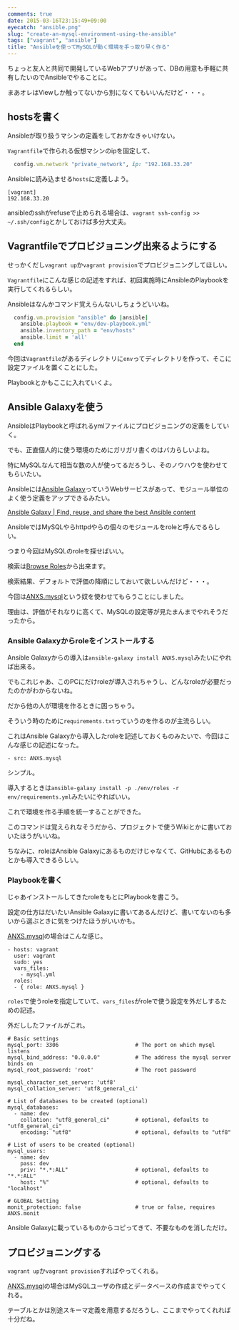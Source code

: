```yaml
---
comments: true
date: 2015-03-16T23:15:49+09:00
eyecatch: "ansible.png"
slug: "create-an-mysql-environment-using-the-ansible"
tags: ["vagrant", "ansible"]
title: "Ansibleを使ってMySQLが動く環境を手っ取り早く作る"
---
```


ちょっと友人と共同で開発しているWebアプリがあって、DBの用意も手軽に共有したいのでAnsibleでやることに。

まあオレはViewしか触ってないから別になくてもいいんだけど・・・。

## hostsを書く

Ansibleが取り扱うマシンの定義をしておかなきゃいけない。

`Vagrantfile`で作られる仮想マシンのipを固定して、

``` ruby
  config.vm.network "private_network", ip: "192.168.33.20"
```

Ansibleに読み込ませる`hosts`に定義しよう。

```
[vagrant]
192.168.33.20
```

ansibleのsshがrefuseで止められる場合は、`vagrant ssh-config >> ~/.ssh/config`とかしておけば多分大丈夫。

## Vagrantfileでプロビジョニング出来るようにする

せっかくだし`vagrant up`か`vagrant provision`でプロビジョニングしてほしい。

`Vagrantfile`にこんな感じの記述をすれば、初回実施時にAnsibleのPlaybookを実行してくれるらしい。

Ansibleはなんかコマンド覚えらんないしちょうどいいね。

``` ruby
  config.vm.provision "ansible" do |ansible|
    ansible.playbook = "env/dev-playbook.yml"
    ansible.inventory_path = "env/hosts"
    ansible.limit = 'all'
  end
```

今回は`Vagrantfile`があるディレクトリに`env`ってディレクトリを作って、そこに設定ファイルを置くことにした。

Playbookとかもここに入れていくよ。

## Ansible Galaxyを使う

AnsibleはPlaybookと呼ばれるymlファイルにプロビジョニングの定義をしていく。

でも、正直個人的に使う環境のためにガリガリ書くのはバカらしいよね。

特にMySQLなんて相当な数の人が使ってるだろうし、そのノウハウを使わせてもらいたい。

Ansibleには[Ansible Galaxy](https://galaxy.ansible.com/)っていうWebサービスがあって、モジュール単位のよく使う定義をアップできるみたい。

[Ansible Galaxy | Find, reuse, and share the best Ansible content](https://galaxy.ansible.com/)

AnsibleではMySQLやらhttpdやらの個々のモジュールをroleと呼んでるらしい。

つまり今回はMySQLのroleを探せばいい。

検索は[Browse Roles](https://galaxy.ansible.com/list#/roles)から出来ます。

検索結果、デフォルトで評価の降順にしておいて欲しいんだけど・・・。

今回は[ANXS.mysql](https://galaxy.ansible.com/list#/roles/509)という奴を使わせてもらうことにしました。

理由は、評価がそれなりに高くて、MySQLの設定等が見たまんまでやれそうだったから。

### Ansible Galaxyからroleをインストールする

Ansible Galaxyからの導入は`ansible-galaxy install ANXS.mysql`みたいにやれば出来る。

でもこれじゃあ、このPCにだけroleが導入されちゃうし、どんなroleが必要だったのかがわからないね。

だから他の人が環境を作るときに困っちゃう。

そういう時のために`requirements.txt`っていうのを作るのが主流らしい。

これはAnsible Galaxyから導入したroleを記述しておくものみたいで、今回はこんな感じの記述になった。

```
- src: ANXS.mysql
```

シンプル。

導入するときは`ansible-galaxy install -p ./env/roles -r env/requirements.yml`みたいにやればいい。

これで環境を作る手順を統一することができた。

このコマンドは覚えられなそうだから、プロジェクトで使うWikiとかに書いておいたほうがいいね。

ちなみに、roleはAnsible Galaxyにあるものだけじゃなくて、GitHubにあるものとかも導入できるらしい。

### Playbookを書く

じゃあインストールしてきたroleをもとにPlaybookを書こう。

設定の仕方はだいたいAnsible Galaxyに書いてあるんだけど、書いてないのも多いから選ぶときに気をつけたほうがいいかも。

[ANXS.mysql](https://galaxy.ansible.com/list#/roles/509)の場合はこんな感じ。

```
- hosts: vagrant
  user: vagrant
  sudo: yes
  vars_files:
    - mysql.yml
  roles:
  - { role: ANXS.mysql }
```

`roles`で使うroleを指定していて、`vars_files`がroleで使う設定を外だしするための記述。

外だししたファイルがこれ。

```
# Basic settings
mysql_port: 3306                        # The port on which mysql listens
mysql_bind_address: "0.0.0.0"           # The address the mysql server binds on
mysql_root_password: 'root'             # The root password

mysql_character_set_server: 'utf8'
mysql_collation_server: 'utf8_general_ci'

# List of databases to be created (optional)
mysql_databases:
  - name: dev
    collation: "utf8_general_ci"        # optional, defaults to "utf8_general_ci"
    encoding: "utf8"                    # optional, defaults to "utf8"

# List of users to be created (optional)
mysql_users:
  - name: dev
    pass: dev
    priv: "*.*:ALL"                     # optional, defaults to "*.*:ALL"
    host: "%"                           # optional, defaults to "localhost"

# GLOBAL Setting
monit_protection: false                 # true or false, requires ANXS.monit
```

Ansible Galaxyに載っているものからコピってきて、不要なものを消しただけ。

## プロビジョニングする

`vagrant up`か`vagrant provision`すればやってくれる。

[ANXS.mysql](https://galaxy.ansible.com/list#/roles/509)の場合はMySQLユーザの作成とデータベースの作成までやってくれる。

テーブルとかは別途スキーマ定義を用意するだろうし、ここまでやってくれれば十分だね。


